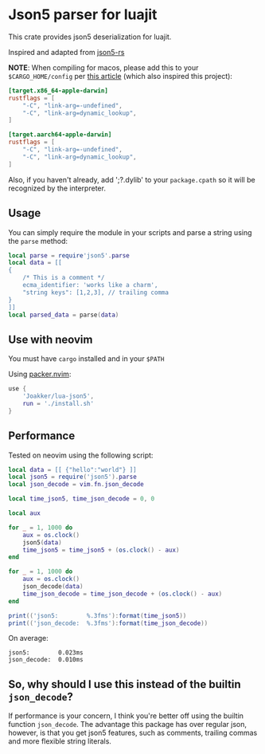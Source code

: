 # Json5 parser for luajit

This crate provides json5 deserialization for luajit.

Inspired and adapted from [json5-rs](https://github.com/callum-oakley/json5-rs)

**NOTE**: When compiling for macos, please add this to your `$CARGO_HOME/config`
per [this article](https://blog.kdheepak.com/loading-a-rust-library-as-a-lua-module-in-neovim.html)
(which also inspired this project):

```TOML
[target.x86_64-apple-darwin]
rustflags = [
    "-C", "link-arg=-undefined",
    "-C", "link-arg=dynamic_lookup",
]

[target.aarch64-apple-darwin]
rustflags = [
    "-C", "link-arg=-undefined",
    "-C", "link-arg=dynamic_lookup",
]
```

Also, if you haven't already, add ';?.dylib' to your `package.cpath` so it will
be recognized by the interpreter.

## Usage

You can simply require the module in your scripts and parse a string using the
`parse` method:

```lua
local parse = require'json5'.parse
local data = [[
{
    /* This is a comment */
    ecma_identifier: 'works like a charm',
    "string keys": [1,2,3], // trailing comma
}
]]
local parsed_data = parse(data)
```

## Use with neovim

You must have `cargo` installed and in your `$PATH`

Using [packer.nvim](https://github.com/wbthomason/packer.nvim):

```lua
use {
    'Joakker/lua-json5',
    run = './install.sh'
}
```

## Performance

Tested on neovim using the following script:

```lua
local data = [[ {"hello":"world"} ]]
local json5 = require('json5').parse
local json_decode = vim.fn.json_decode

local time_json5, time_json_decode = 0, 0

local aux

for _ = 1, 1000 do
    aux = os.clock()
    json5(data)
    time_json5 = time_json5 + (os.clock() - aux)
end

for _ = 1, 1000 do
    aux = os.clock()
    json_decode(data)
    time_json_decode = time_json_decode + (os.clock() - aux)
end

print(('json5:        %.3fms'):format(time_json5))
print(('json_decode:  %.3fms'):format(time_json_decode))
```

On average:
```
json5:        0.023ms
json_decode:  0.010ms
```

## So, why should I use this instead of the builtin `json_decode`?

If performance is your concern, I think you're better off using the builtin
function `json_decode`. The advantage this package has over regular json,
however, is that you get json5 features, such as comments, trailing commas and
more flexible string literals.
